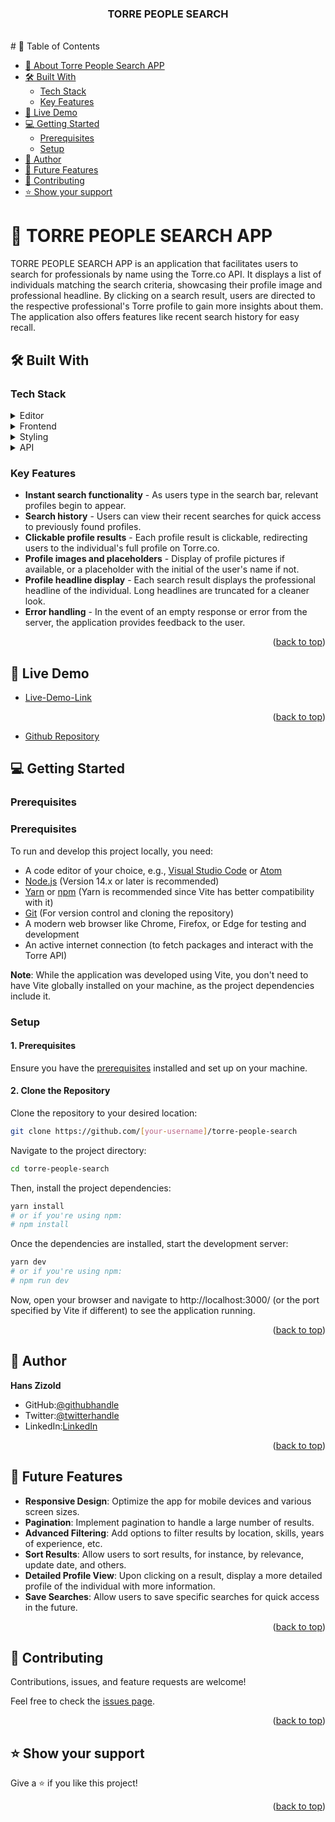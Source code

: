 <a name="readme-top"></a>
<div align="center">

  <h3><b>TORRE PEOPLE SEARCH</b></h3>

</div>
<br/>
# 📗 Table of Contents

- [📖 About Torre People Search APP](#about-project)
- [🛠 Built With](#built-with)
  - [Tech Stack](#tech-stack)
  - [Key Features](#key-features)
- [🚀 Live Demo](#live-demo)
- [💻 Getting Started](#getting-started)
  - [Prerequisites](#prerequisites)
  - [Setup](#setup)
- [👥 Author](#author)
- [🔭 Future Features](#future-features)
- [🤝 Contributing](#contributing)
- [⭐️ Show your support](#support)

<!-- PROJECT DESCRIPTION -->

# 📖 TORRE PEOPLE SEARCH APP <a name="about-project"></a>

TORRE PEOPLE SEARCH APP is an application that facilitates users to search for professionals by name using the Torre.co API. It displays a list of individuals matching the search criteria, showcasing their profile image and professional headline. By clicking on a search result, users are directed to the respective professional's Torre profile to gain more insights about them. The application also offers features like recent search history for easy recall.

## 🛠 Built With <a name="built-with"></a>

### Tech Stack <a name="tech-stack"></a>

<details>
  <summary>Editor</summary>
  <ul>
    <li><a href="https://code.visualstudio.com/">VSCODE Editor</a></li>
  </ul>
</details>

<details>
  <summary>Frontend</summary>
  <ul>
    <li><a href="https://reactjs.org/">React</a></li>
    <li><a href="https://vitejs.dev/guide/">VITE</a></li>
    React was deployed with VITE
  </ul>
</details>

<details>
  <summary>Styling</summary>
  <ul>
    <li><a href="https://github.com/css-modules/css-modules">CSS Modules</a></li>
  </ul>
</details>

<details>
  <summary>API</summary>
  <ul>
    <li><a href="https://torre.co/">Torre.co API</a></li>
  </ul>
</details>

### Key Features <a name="key-features"></a>

- **Instant search functionality** - As users type in the search bar, relevant profiles begin to appear.
- **Search history** - Users can view their recent searches for quick access to previously found profiles.
- **Clickable profile results** - Each profile result is clickable, redirecting users to the individual's full profile on Torre.co.
- **Profile images and placeholders** - Display of profile pictures if available, or a placeholder with the initial of the user's name if not.
- **Profile headline display** - Each search result displays the professional headline of the individual. Long headlines are truncated for a cleaner look.
- **Error handling** - In the event of an empty response or error from the server, the application provides feedback to the user.

<p align="right">(<a href="#readme-top">back to top</a>)</p>

## 🚀 Live Demo <a name="live-demo"></a>

- [Live-Demo-Link](https://marriott-reservation.netlify.app/)

<p align="right">(<a href="#readme-top">back to top</a>)</p>

- [Github Repository](https://github.com/HansZizold/torre)

<!-- Kanban Board -->

<!-- GETTING STARTED -->

## 💻 Getting Started <a name="getting-started"></a>

### Prerequisites

### Prerequisites

To run and develop this project locally, you need:

- A code editor of your choice, e.g., [Visual Studio Code](https://code.visualstudio.com/) or [Atom](https://atom.io/)
- [Node.js](https://nodejs.org/) (Version 14.x or later is recommended)
- [Yarn](https://yarnpkg.com/) or [npm](https://www.npmjs.com/) (Yarn is recommended since Vite has better compatibility with it)
- [Git](https://git-scm.com/) (For version control and cloning the repository)
- A modern web browser like Chrome, Firefox, or Edge for testing and development
- An active internet connection (to fetch packages and interact with the Torre API)

**Note**: While the application was developed using Vite, you don't need to have Vite globally installed on your machine, as the project dependencies include it.

### Setup

#### 1. Prerequisites

Ensure you have the [prerequisites](#prerequisites) installed and set up on your machine.

#### 2. Clone the Repository

Clone the repository to your desired location:

```bash
git clone https://github.com/[your-username]/torre-people-search
```

Navigate to the project directory:

```bash
cd torre-people-search
```

Then, install the project dependencies:

```bash
yarn install
# or if you're using npm:
# npm install
```

Once the dependencies are installed, start the development server:

```bash
yarn dev
# or if you're using npm:
# npm run dev
```

Now, open your browser and navigate to http://localhost:3000/ (or the port specified by Vite if different) to see the application running.

<p align="right">(<a href="#readme-top">back to top</a>)</p>

## 👥 Author <a name="author"></a>

**Hans Zizold**
- GitHub:[@githubhandle](https://github.com/HansZizold) 
- Twitter:[@twitterhandle](https://twitter.com/hanzio27) 
- LinkedIn:[LinkedIn](https://www.linkedin.com/in/hans-paul-zizold-37129037/) 

<p align="right">(<a href="#readme-top">back to top</a>)</p>

<!-- FUTURE FEATURES -->

## 🔭 Future Features <a name="future-features"></a>

- **Responsive Design**: Optimize the app for mobile devices and various screen sizes.
- **Pagination**: Implement pagination to handle a large number of results.
- **Advanced Filtering**: Add options to filter results by location, skills, years of experience, etc.
- **Sort Results**: Allow users to sort results, for instance, by relevance, update date, and others.
- **Detailed Profile View**: Upon clicking on a result, display a more detailed profile of the individual with more information.
- **Save Searches**: Allow users to save specific searches for quick access in the future.

<p align="right">(<a href="#readme-top">back to top</a>)</p>

## 🤝 Contributing <a name="contributing"></a>

Contributions, issues, and feature requests are welcome!

Feel free to check the [issues page](https://github.com/HansZizold/torre/issues).

<p align="right">(<a href="#readme-top">back to top</a>)</p>

## ⭐️ Show your support <a name="support"></a>

Give a ⭐️ if you like this project!

<p align="right">(<a href="#readme-top">back to top</a>)</p>
